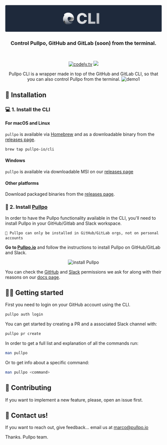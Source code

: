<div align="center">
  <!-- <h1>🐙 Pullpo CLI 🐙</h1> -->
  <div align="center">
  <a href="https://pullpo.io">
    <img src="./readme/banner.png" />
  </a>
</div>
  <h3>Control Pullpo, GitHub and GitLab (soon) from the terminal. </h3>
</div>
<br>
<p align="center">
    <a href="https://pullpo.io"><img src="https://img.shields.io/badge/Pullpo-CLI-green.svg?style=flat-square" alt="codely.tv"/></a>
   <a href="https://github.com/pullpo-io/cli/releases"><img src="https://img.shields.io/github/v/release/pullpo-io/cli"></a>
    
    
</p>
<p align="center">
Pullpo CLI is a wrapper made in top of the GitHub and GitLab CLI, so that you can also control Pullpo from the terminal.

  <img src="./readme/demo1.gif" alt="demo1" />
</p>

## 🚀 Installation

### 💻 1. Install the CLI

#### For macOS and Linux

`pullpo` is available via [Homebrew][] and as a downloadable binary from the [releases page][].

```bash
brew tap pullpo-io/cli
```

#### Windows

`pullpo` is available via downloadable MSI on our [releases page][]

#### Other platforms

Download packaged binaries from the [releases page][].

[manual]: https://cli.github.com/manual/
[Homebrew]: https://brew.sh
[releases page]: https://github.com/cli/cli/releases/latest

### 🐙 2. Install [Pullpo](https://pullpo.io)

In order to have the Pullpo functionality available in the CLI, you'll need to install Pullpo in your GitHub/Gitlab and Slack workspace.

```
📌 Pullpo can only be installed in GitHub/GitLab orgs, not on personal accounts
```

**Go to [Pullpo.io](https://pullpo.io/app)** and follow the instructions to install Pullpo on GitHub/GitLab and Slack.

<p align="center">
  <img src="./readme/install-pullpo.gif" alt="install Pullpo" />
</p>

You can check the [GitHub](https://docs.pullpo.io/github-permissions) and [Slack](https://docs.pullpo.io/slack-permissions) permissions we ask for along with their reasons on our [docs page](https://docs.pullpo.io/).

## 🚶‍♂️ Getting started

First you need to login on your GitHub account using the CLI.

```bash
pullpo auth login
```

You can get started by creating a PR and a associated Slack channel with:

```bash
pullpo pr create
```

In order to get a full list and explanation of all the commands run:

```bash
man pullpo
```

Or to get info about a specific command:

```bash
man pullpo <command>
```

## 🤝 Contributing

If you want to implement a new feature, please, open an issue first.

## 💌 Contact us!

If you want to reach out, give feedback... email us at marco@pullpo.io

Thanks.
Pullpo team.
